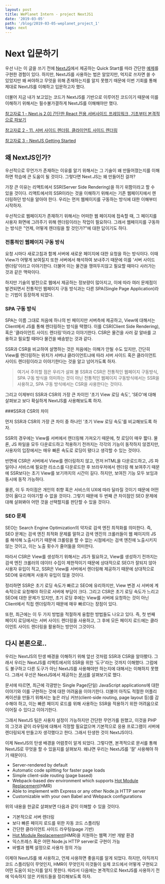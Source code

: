 ```yaml
---
layout: post
title: WePlanet Intern - project NextJS1
date: '2019-03-05'
path: '/blog/2019-03-05-weplanet_project_1'
tags: next
---
```


# Next 입문하기

우선 나는 이 글을 쓰기 전에 [NextJS](https://nextjs.org/)에서 제공하는 Quick Start를 따라 간단한 [예제](https://github.com/rayleighko/react-nextjs)를 구현한 경험이 있다. 하지만, NextJS를 사용하는 법은 알았지만, 억지로 쓰자면 쓸 수 있었지만 왜 써야하고 무엇을 위해 존재하는지를 알지 못했기 때문에 이번 기회를 통해 제대로 NextJS를 이해하고 입문하고자 했다.

더불어 지금 내가 보고있는 코드가 NextJS를 기반으로 이루어진 코드이기 때문에 이를 이해하기 위해서는 필수불가결하게 NextJS를 이해해야만 했다.

[참고자료 1 - Next.js 2.0\] 간단한 React 전용 서버사이드 프레임워크, 기초부터 본격적으로 파보기](https://velopert.com/3293)

[참고자료 2 - 11. 서버 사이드 렌더링, 클라이언트 사이드 렌더링](https://jaroinside.tistory.com/24)

[참고자료 3 - NextJS Getting Started](https://nextjs.org/learn/basics/getting-started)

## 왜 NextJS인가?

우선적으로 무언가가 존재하는 이유를 알기 위해서는 그 기술이 왜 만들어졌는지를 이해하면 학습에 큰 도움이 될 것이다. 그렇다면 Next.JS는 왜 만들어진 걸까?

가장 큰 이유는 리액트에서 SSR(Server Side Rendering)을 하기 위함이라고 할 수 있을 것이다. 리액트에서의 SSR이라는 것을 이해하기 위해서는 기존 웹페이지에서 렌더링하던 방식을 알아야 한다. 우리는 먼저 웹페이지를 구동하는 방식에 대한 이해부터 시작하자.

우선적으로 웹페이지가 존재하기 위해서는 어떠한 웹 페이지에 접속할 때, 그 페이지를 사용자 화면에 그려주기 위해 렌더링이라는 작업이 필요하다. 그래서 웹페이지를 구동하는 방식은 "언제, 어떻게 렌더링을 할 것인가?"에 대한 답이기도 하다.

### 전통적인 웹페이지 구동 방식

요청 시마다 새로고침과 함께 서버에 새로운 페이지에 대한 요청을 하는 방식이다. 이때 View가 어떻게 보여질지 또한 서버에서 해석하여 보내주기 때문에 이를 '서버 사이드 렌더링'이라고 이야기한다. 더불어 이는 물건을 쟁여두지않고 필요할 때마다 사러가는 것과 같은 맥락이다. 

하지만 기술의 발전으로 웹에서 제공하는 정보량이 많아지고, 이에 따라 여러 문제점이 발견되면서 전통적인 웹페이지 구동 방식과는 다른 SPA(Single Page Application)라는 기법이 등장하게 되었다.

### SPA 구동 방식

SPA는 이름 그대로 처음에 하나의 빈 페이지만 서버측에 제공하고, View에 대해서는 Client에서 JS를 통해 렌더링하는 방식을 택했다. 이를 CSR(Client Side Rendering), 혹은 '클라이언트 사이드 렌더링'이라고 이야기한다. CSR은 물건을 사러 갈 알바를 고용하고 필요할 때마다 물건을 배송받는 것과 같다.

SSR과 CSR을 비교하여 설명하는 것은 처음에는 이해가 안될 수도 있지만, 간단히 View를 렌더링하는 위치가 서버냐 클라이언트냐에 따라 서버 사이드 혹은 클라이언트 사이드 렌더링이라고 이야기한다는 것을 알고 넘어가도록 하자.

> 여기서 주의할 점은 우리가 살펴 볼 SSR과 CSR은 전통적인 웹페이지 구동방식, SPA 구동 방식을 의미하는 것이 아닌 전통적인 웹페이지 구동방식에서는 SSR을 사용하고, SPA 구동 방식에서는 CSR을 사용한다는 것이다.

그리고 이제부터 SSR과 CSR의 가장 큰 차이인 '초기 View 로딩 속도', 'SEO'에 대해 살펴보고 보다 확실하게 NextJS를 사용해보도록 하자.

###SSR과 CSR의 차이

먼저 SSR과 CSR의 가장 큰 차이 중 하나인 '초기 View 로딩 속도'를 비교해보도록 하자.

SSR의 경우에는 View를 서버에서 렌더링해 가져오기 때문에, 첫 로딩이 매우 짧다. 물론, JS 파일을 모두 다운로드하고 적용하기 전까지는 각각의 기능이 동작하지 않겠지만, 사용자의 입장에서는 매우 빠른 속도로 로딩이 됐다고 생각할 수 있는 것이다.

반면에 CSR은 서버에서 View를 렌더링하지 않고, 먼저 HTML을 다운로드하고, JS 파일이나 서비스에 필요한 리소스를 다운로드한 후 브라우저에서 렌더링 해 보여주기 때문에 SSR보다는 초기 View를 보기까지의 시간이 길다. 하지만, 보여진 기능 모두 보임과 동시에 동작 가능하다.

물론, 이 두 차이점은 개인의 취향 혹은 서비스의 UX에 따라 달라질 것이기 때문에 어떤 것이 옳다고 이야기할 수 없을 것이다. 그렇기 때문에 두 번째 큰 차이점인 SEO 문제에 대해 살펴봐야 어떤 것을 선택할지를 판단할 수 있을 것이다.

### SEO 문제

SEO는 Search Engine Optimization의 약자로 검색 엔진 최적화를 의미한다. 즉, SEO 문제는 검색 엔진 최적화 문제를 말하고 검색 엔진의 크롤러들이 웹 페이지의 JS를 해석해 노출시키기 때문에 크롤링을 할 수 없는 시점에서는 검색 엔진에 노출시키지 않는 것이고, 이는 노출 횟수가 줄어듦을 의미한다.

따라서 CSR은 View를 생성하기 위해서는 JS가 필요하고, View를 생성하기 전까지는 검색 엔진 크롤러의 데이터 수집이 제한적이기 때문에 상대적으로 SEO가 잘되지 않아 사용자 유입이 적고, SSR은 View를 서버에서 렌더링해 제공하기 때문에 상대적으로 SEO에 유리해져 사용자 유입이 많을 것이다.

정리하면 SSR은 초기 로딩 속도가 빠르고 SEO에 유리하지만, View 변경 시 서버에 계속적으로 요청해야 하므로 서버에 부담이 크다. 그리고 CSR은 초기 로딩 속도가 느리고 SEO에 대한 문제가 있지만, 초기 로딩 후에는 View를 서버에 요청하는 것이 아닌 Client에서 직접 렌더링하기 때문에 매우 빠르다는 장점이 있다.

또한, 최근에는 이 두 가지 방법을 적절하게 융합한 방법들도 나오고 있다. 즉, 첫 번째 페이지 로딩에서는 서버 사이드 렌더링을 사용하고, 그 후에 모든 페이지 로드에는 클라이언트 사이드 렌더링을 활용하는 방안이 그것이다.

## 다시 본론으로..

우리는 NextJS의 탄생 배경을 이해하기 위해 앞선 것처럼 SSR과 CSR을 알아봤다. 그래서 우리는 NextJS를 리액트에서의 SSR을 위한 '도구'라는 것까지 이해했다. 그럼에도 불구하고 다른 도구가 아닌 NextJS를 사용해야만 하는지에 대해서는 이해하지 못했다. 그래서 우선은 NextJS에서 제공하는 [문서](https://nextjs.org/learn/)를 살펴보기로 했다.

문서에 따르면, 최근에 각광받는 Single Page(단일) JavaScript applications에 대한 이야기와 이를 구현하는 것에 대한 어려움을 이야기한다. 더불어 아직도 적절한 어플리케이션을 만들기 위해서는 높은 러닝 커브(client-side routing, page layout 등)를 감수해야 하고, 이는 빠른 페이지 로드를 위해 사용하는 SSR을 적용하기 위한 어려움으로 이어질 수 있다고 이야기한다.

그래서 NextJS 팀은 사용자 설정이 가능하지만 간단한 무언가를 원했고, 이것을 PHP의 그것과 같이 라우팅에 대해서 걱정할 필요없으며 기본적으로 응용 프로그램이 서버에 렌더링되게 만들고자 생각했다고 한다. 그래서 탄생한 것이 NextJS이다.

이제 NextJS의 탄생 배경을 어렴풋이 알게 되었다. 그렇다면, 본격적으로 문서를 통해 NextJS로 무엇을 할 수 있을지를 살펴보자. 왜냐면 우리는 NextJS를 '잘' 사용해야 하기 때문이다.

* Server-rendered by default
* Automatic code splitting for faster page loads
* Simple client-side routing (page based)
* Webpack-based dev environment which supports [Hot Module Replacement](https://webpack.js.org/concepts/hot-module-replacement/)(HMR)
* Able to implement with Express or any other Node.js HTTP server
* Customizable with your own Babel and Webpack configurations

위의 내용을 한글로 살펴보면 다음과 같이 이해할 수 있을 것이다.

* 기본적으로 서버 렌더링
* 보다 빠른 페이지 로드를 위한 자동 코드 스플리팅
* 간단한 클라이언트 사이드 라우팅(page 기반)
* [Hot Module Replacement](https://webpack.js.org/concepts/hot-module-replacement/)(HMR)을 지원하는 웹팩 기반 개발 환경
* 익스프레스 혹은 어떤 Node.js HTTP server로 구현이 가능
* 바벨과 웹펙 설정으로 사용자 정의 가능

이제야 NextJS를 왜 사용하고, 언제 사용하면 좋을지를 알게 되었다. 하지만, 아직까지 코드 스플리팅이 무엇인지, HMR이 무엇인지 이것들이 실제 코드에서 어떻게 구현되고 어떤 도움이 되는지를 알지 못한다. 따라서 다음에는 본격적으로 NextJS를 사용하기 전에 익숙하지 않은 키워드들을 정리해보도록 하자.

